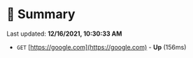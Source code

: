 # 📖 Summary
Last updated: **12/16/2021, 10:30:33 AM**

- `GET` [https://google.com](https://google.com) - **Up** (156ms)
